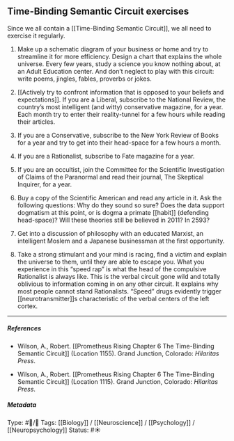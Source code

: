## Time-Binding Semantic Circuit exercises  # 

Since we all contain a [[Time-Binding Semantic Circuit]], we all need to exercise it regularly.

 1. Make up a schematic diagram of your business or home and try to streamline it for more efficiency. Design a chart that explains the whole universe. Every few years, study a science you know nothing about, at an Adult Education center. And don’t neglect to play with this circuit: write poems, jingles, fables, proverbs or jokes.

 2. [[Actively try to confront information that is opposed to your beliefs and expectations]]. If you are a Liberal, subscribe to the National Review, the country’s most intelligent (and witty) conservative magazine, for a year. Each month try to enter their reality-tunnel for a few hours while reading their articles. 
 
 3. If you are a Conservative, subscribe to the New York Review of Books for a year and try to get into their head-space for a few hours a month. 

 4. If you are a Rationalist, subscribe to Fate magazine for a year. 

 5. If you are an occultist, join the Committee for the Scientific Investigation of Claims of the Paranormal and read their journal, The Skeptical Inquirer, for a year. 

 6. Buy a copy of the Scientific American and read any article in it. Ask the following questions: Why do they sound so sure? Does the data support dogmatism at this point, or is dogma a primate [[habit]] (defending head-space)? Will these theories still be believed in 2011? In 2593? 

 7. Get into a discussion of philosophy with an educated Marxist, an intelligent Moslem and a Japanese businessman at the first opportunity. 

 8. Take a strong stimulant and your mind is racing, find a victim and explain the universe to them, until they are able to escape you. What you experience in this “speed rap” is what the head of the compulsive Rationalist is always like. This is the verbal circuit gone wild and totally oblivious to information coming in on any other circuit. It explains why most people cannot stand Rationalists. “Speed” drugs evidently trigger [[neurotransmitter]]s characteristic of the verbal centers of the left cortex.


___

##### References

- Wilson, A., Robert. [[Prometheus Rising Chapter 6 The Time-Binding Semantic Circuit]] (Location 1155). Grand Junction, Colorado: _Hilaritas Press_.

- Wilson, A., Robert. [[Prometheus Rising Chapter 6 The Time-Binding Semantic Circuit]] (Location 1115). Grand Junction, Colorado: _Hilaritas Press_.

##### Metadata

Type: #🔵/🔵 
Tags: [[Biology]] / [[Neuroscience]] / [[Psychology]] / [[Neuropsychology]]
Status: #☀️ 